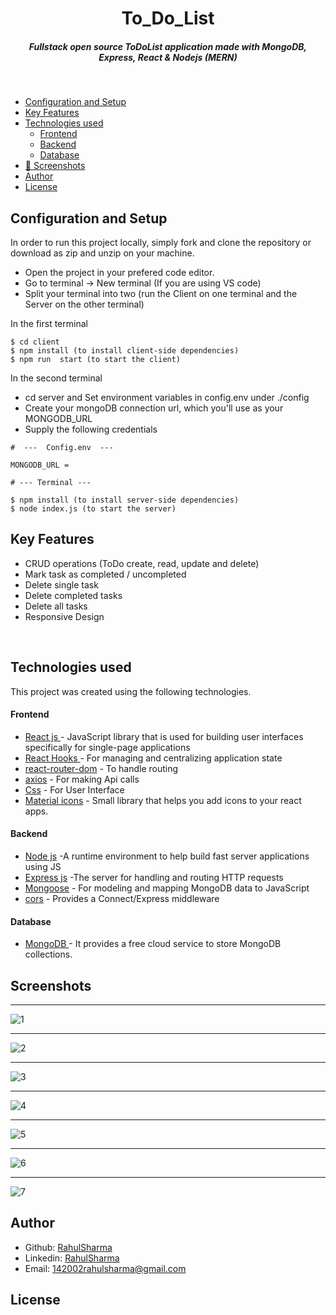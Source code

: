 <H1 align ="center" > To_Do_List </h1>
<h5  align ="center"> 
Fullstack open source ToDoList application made with MongoDB, Express, React & Nodejs (MERN) </h5>
<br/>

  * [Configuration and Setup](#configuration-and-setup)
  * [Key Features](#key-features)
  * [Technologies used](#technologies-used)
      - [Frontend](#frontend)
      - [Backend](#backend)
      - [Database](#database)
  * [📸 Screenshots](#screenshots)
  * [Author](#author)
  * [License](#license)


## Configuration and Setup

In order to run this project locally, simply fork and clone the repository or download as zip and unzip on your machine.

- Open the project in your prefered code editor.
- Go to terminal -> New terminal (If you are using VS code)
- Split your terminal into two (run the Client on one terminal and the Server on the other terminal)

In the first terminal

```
$ cd client
$ npm install (to install client-side dependencies)
$ npm run  start (to start the client)
```

In the second terminal

- cd server and Set environment variables in config.env under ./config
- Create your mongoDB connection url, which you'll use as your MONGODB_URL
- Supply the following credentials

```
#  ---  Config.env  ---

MONGODB_URL =

```


```
# --- Terminal ---

$ npm install (to install server-side dependencies)
$ node index.js (to start the server)
```

##  Key Features

- CRUD operations (ToDo create, read, update and delete)
- Mark task as completed / uncompleted
- Delete single task
- Delete completed tasks
- Delete all tasks
- Responsive Design

<br/>

##  Technologies used

This project was created using the following technologies.

####  Frontend 

- [React js ](https://www.npmjs.com/package/react) - JavaScript library that is used for building user interfaces specifically for single-page applications
- [React Hooks  ](https://reactjs.org/docs/hooks-intro.html) - For managing and centralizing application state
- [react-router-dom](https://www.npmjs.com/package/react-router-dom) - To handle routing
- [axios](https://www.npmjs.com/package/axios) - For making Api calls
- [Css](https://developer.mozilla.org/en-US/docs/Web/CSS) - For User Interface
- [Material icons](https://mui.com/material-ui/getting-started/) -
 Small library that helps you add icons  to your react apps.

####  Backend 

- [Node js](https://nodejs.org/en/) -A runtime environment to help build fast server applications using JS
- [Express js](https://www.npmjs.com/package/express) -The server for handling and routing HTTP requests
- [Mongoose](https://mongoosejs.com/) - For modeling and mapping MongoDB data to JavaScript
- [cors](https://www.npmjs.com/package/cors) - Provides a Connect/Express middleware


####  Database 

 - [MongoDB ](https://www.mongodb.com/) - It provides a free cloud service to store MongoDB collections.
 
 ##  Screenshots
 --- -
![1](https://github.com/RahulSharma-1799/CodeClause_TodoList/assets/110728597/cc17ee94-3048-41b7-96ba-3961d5d6f6af)
--- -
![2](https://github.com/RahulSharma-1799/CodeClause_TodoList/assets/110728597/72039763-4e7f-4ab1-9744-c7a341813800)
--- -
![3](https://github.com/RahulSharma-1799/CodeClause_TodoList/assets/110728597/bd7f918c-899d-4993-928b-48f9754c64b6)
--- -
![4](https://github.com/RahulSharma-1799/CodeClause_TodoList/assets/110728597/9381acd4-e130-4a46-bc99-220a50569be7)
--- -
![5](https://github.com/RahulSharma-1799/CodeClause_TodoList/assets/110728597/ae4e6e00-9b12-424a-86bf-ed1512f83f44)
--- -
![6](https://github.com/RahulSharma-1799/CodeClause_TodoList/assets/110728597/725b8b95-e36c-44bb-9efc-356769586e9c)
--- -
![7](https://github.com/RahulSharma-1799/CodeClause_TodoList/assets/110728597/b3bacb34-9231-4146-8ad1-26aaefef3d59)

## Author
- Github: [RahulSharma](https://github.com/RahulSharma-1799)
- Linkedin: [RahulSharma](https://www.linkedin.com/in/rahul011/)
- Email: [142002rahulsharma@gmail.com](mailto:142002rahulsharma@gmail.com)

## License
